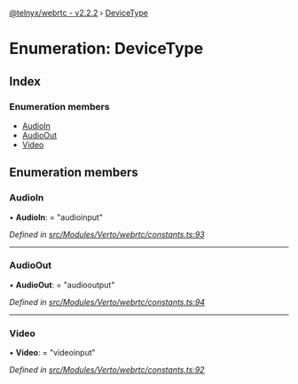 [@telnyx/webrtc - v2.2.2](../README.md) › [DeviceType](devicetype.md)

# Enumeration: DeviceType

## Index

### Enumeration members

* [AudioIn](devicetype.md#audioin)
* [AudioOut](devicetype.md#audioout)
* [Video](devicetype.md#video)

## Enumeration members

###  AudioIn

• **AudioIn**: = "audioinput"

*Defined in [src/Modules/Verto/webrtc/constants.ts:93](https://github.com/team-telnyx/webrtc/blob/main/packages/js/src/Modules/Verto/webrtc/constants.ts#L93)*

___

###  AudioOut

• **AudioOut**: = "audiooutput"

*Defined in [src/Modules/Verto/webrtc/constants.ts:94](https://github.com/team-telnyx/webrtc/blob/main/packages/js/src/Modules/Verto/webrtc/constants.ts#L94)*

___

###  Video

• **Video**: = "videoinput"

*Defined in [src/Modules/Verto/webrtc/constants.ts:92](https://github.com/team-telnyx/webrtc/blob/main/packages/js/src/Modules/Verto/webrtc/constants.ts#L92)*
